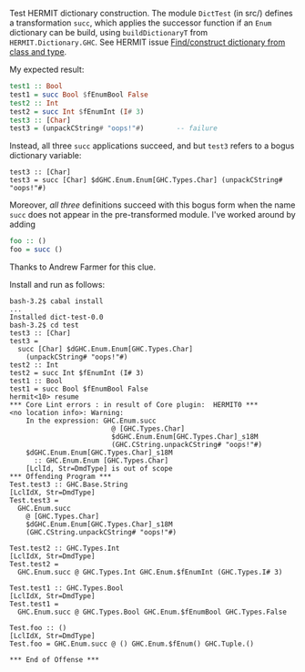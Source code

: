 Test HERMIT dictionary construction.
The module `DictTest` (in src/) defines a transformation `succ`, which applies the successor function if an `Enum` dictionary can be build, using `buildDictionaryT` from `HERMIT.Dictionary.GHC`.
See HERMIT issue [Find/construct dictionary from class and type](https://github.com/ku-fpg/hermit/issues/88).

My expected result:
```haskell
test1 :: Bool
test1 = succ Bool $fEnumBool False
test2 :: Int
test2 = succ Int $fEnumInt (I# 3)
test3 :: [Char]
test3 = (unpackCString# "oops!"#)        -- failure
```

Instead, all three `succ` applications succeed, and but `test3` refers to a bogus dictionary variable:
```
test3 :: [Char]
test3 = succ [Char] $dGHC.Enum.Enum[GHC.Types.Char] (unpackCString# "oops!"#)
```

Moreover, *all three* definitions succeed with this bogus form when the name `succ` does not appear in the pre-transformed module.
I've worked around by adding
```haskell
foo :: ()
foo = succ ()
```
Thanks to Andrew Farmer for this clue.

Install and run as follows:

```
bash-3.2$ cabal install
...
Installed dict-test-0.0
bash-3.2$ cd test
test3 :: [Char]
test3 =
  succ [Char] $dGHC.Enum.Enum[GHC.Types.Char]
    (unpackCString# "oops!"#)
test2 :: Int
test2 = succ Int $fEnumInt (I# 3)
test1 :: Bool
test1 = succ Bool $fEnumBool False
hermit<10> resume
*** Core Lint errors : in result of Core plugin:  HERMIT0 ***
<no location info>: Warning:
    In the expression: GHC.Enum.succ
                         @ [GHC.Types.Char]
                         $dGHC.Enum.Enum[GHC.Types.Char]_s18M
                         (GHC.CString.unpackCString# "oops!"#)
    $dGHC.Enum.Enum[GHC.Types.Char]_s18M
      :: GHC.Enum.Enum [GHC.Types.Char]
    [LclId, Str=DmdType] is out of scope
*** Offending Program ***
Test.test3 :: GHC.Base.String
[LclIdX, Str=DmdType]
Test.test3 =
  GHC.Enum.succ
    @ [GHC.Types.Char]
    $dGHC.Enum.Enum[GHC.Types.Char]_s18M
    (GHC.CString.unpackCString# "oops!"#)

Test.test2 :: GHC.Types.Int
[LclIdX, Str=DmdType]
Test.test2 =
  GHC.Enum.succ @ GHC.Types.Int GHC.Enum.$fEnumInt (GHC.Types.I# 3)

Test.test1 :: GHC.Types.Bool
[LclIdX, Str=DmdType]
Test.test1 =
  GHC.Enum.succ @ GHC.Types.Bool GHC.Enum.$fEnumBool GHC.Types.False

Test.foo :: ()
[LclIdX, Str=DmdType]
Test.foo = GHC.Enum.succ @ () GHC.Enum.$fEnum() GHC.Tuple.()

*** End of Offense ***
```
